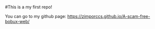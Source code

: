 #This is a my first repo!

You can go to my github page: https://zimporccs.github.io/A-scam-free-bobux-web/

